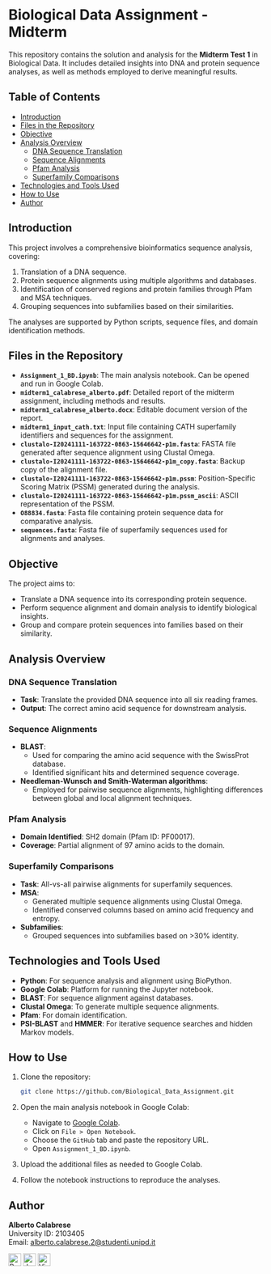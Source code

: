 # Biological Data Assignment - Midterm

This repository contains the solution and analysis for the **Midterm Test 1** in Biological Data. It includes detailed insights into DNA and protein sequence analyses, as well as methods employed to derive meaningful results.

## Table of Contents

- [Introduction](#introduction)
- [Files in the Repository](#files-in-the-repository)
- [Objective](#objective)
- [Analysis Overview](#analysis-overview)
  - [DNA Sequence Translation](#dna-sequence-translation)
  - [Sequence Alignments](#sequence-alignments)
  - [Pfam Analysis](#pfam-analysis)
  - [Superfamily Comparisons](#superfamily-comparisons)
- [Technologies and Tools Used](#technologies-and-tools-used)
- [How to Use](#how-to-use)
- [Author](#author)

## Introduction

This project involves a comprehensive bioinformatics sequence analysis, covering:
1. Translation of a DNA sequence.
2. Protein sequence alignments using multiple algorithms and databases.
3. Identification of conserved regions and protein families through Pfam and MSA techniques.
4. Grouping sequences into subfamilies based on their similarities.

The analyses are supported by Python scripts, sequence files, and domain identification methods.

## Files in the Repository

- **`Assignment_1_BD.ipynb`**: The main analysis notebook. Can be opened and run in Google Colab.
- **`midterm1_calabrese_alberto.pdf`**: Detailed report of the midterm assignment, including methods and results.
- **`midterm1_calabrese_alberto.docx`**: Editable document version of the report.
- **`midterm1_input_cath.txt`**: Input file containing CATH superfamily identifiers and sequences for the assignment.
- **`clustalo-I20241111-163722-0863-15646642-p1m.fasta`**: FASTA file generated after sequence alignment using Clustal Omega.
- **`clustalo-I20241111-163722-0863-15646642-p1m_copy.fasta`**: Backup copy of the alignment file.
- **`clustalo-I20241111-163722-0863-15646642-p1m.pssm`**: Position-Specific Scoring Matrix (PSSM) generated during the analysis.
- **`clustalo-I20241111-163722-0863-15646642-p1m.pssm_ascii`**: ASCII representation of the PSSM.
- **`O88834.fasta`**: Fasta file containing protein sequence data for comparative analysis.
- **`sequences.fasta`**: Fasta file of superfamily sequences used for alignments and analyses.

## Objective

The project aims to:
- Translate a DNA sequence into its corresponding protein sequence.
- Perform sequence alignment and domain analysis to identify biological insights.
- Group and compare protein sequences into families based on their similarity.

## Analysis Overview

### DNA Sequence Translation
- **Task**: Translate the provided DNA sequence into all six reading frames.
- **Output**: The correct amino acid sequence for downstream analysis.

### Sequence Alignments
- **BLAST**:
  - Used for comparing the amino acid sequence with the SwissProt database.
  - Identified significant hits and determined sequence coverage.
- **Needleman-Wunsch and Smith-Waterman algorithms**:
  - Employed for pairwise sequence alignments, highlighting differences between global and local alignment techniques.

### Pfam Analysis
- **Domain Identified**: SH2 domain (Pfam ID: PF00017).
- **Coverage**: Partial alignment of 97 amino acids to the domain.

### Superfamily Comparisons
- **Task**: All-vs-all pairwise alignments for superfamily sequences.
- **MSA**:
  - Generated multiple sequence alignments using Clustal Omega.
  - Identified conserved columns based on amino acid frequency and entropy.
- **Subfamilies**:
  - Grouped sequences into subfamilies based on >30% identity.

## Technologies and Tools Used

- **Python**: For sequence analysis and alignment using BioPython.
- **Google Colab**: Platform for running the Jupyter notebook.
- **BLAST**: For sequence alignment against databases.
- **Clustal Omega**: To generate multiple sequence alignments.
- **Pfam**: For domain identification.
- **PSI-BLAST** and **HMMER**: For iterative sequence searches and hidden Markov models.

## How to Use

1. Clone the repository:
   ```bash
   git clone https://github.com/Biological_Data_Assignment.git
   ```
2. Open the main analysis notebook in Google Colab:
   - Navigate to [Google Colab](https://colab.research.google.com/).
   - Click on `File > Open Notebook`.
   - Choose the `GitHub` tab and paste the repository URL.
   - Open `Assignment_1_BD.ipynb`.

3. Upload the additional files as needed to Google Colab.
4. Follow the notebook instructions to reproduce the analyses.

## Author

**Alberto Calabrese**  
University ID: 2103405  
Email: alberto.calabrese.2@studenti.unipd.it

</div>

<p>
  <img alt="Python" src="https://img.shields.io/badge/Python-3776AB?logo=python&logoColor=white&style=plastic" height="25"/>
  <img alt="Jupyter" src="https://img.shields.io/badge/Jupyter-F37626?logo=Jupyter&logoColor=white&style=plastic" height="25"/>
  <img alt="Visual Studio Code" src="https://img.shields.io/badge/Visual Studio Code-007ACC?logo=VisualStudioCode&logoColor=white&style=plastic" height="25"/>
</p>
